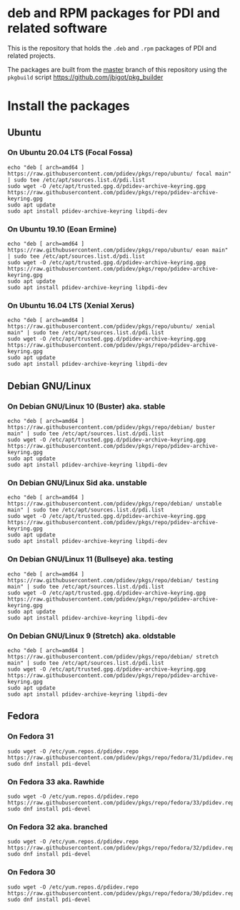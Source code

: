 # deb and RPM packages for PDI and related software 

This is the repository that holds the `.deb` and `.rpm` packages of PDI and
related projects.

The packages are built from the [master](../../tree/master) branch of this
repository using the `pkgbuild` script https://github.com/jbigot/pkg_builder

# Install the packages

## Ubuntu

### On Ubuntu 20.04 LTS (Focal Fossa)

```
echo "deb [ arch=amd64 ] https://raw.githubusercontent.com/pdidev/pkgs/repo/ubuntu/ focal main" | sudo tee /etc/apt/sources.list.d/pdi.list
sudo wget -O /etc/apt/trusted.gpg.d/pdidev-archive-keyring.gpg https://raw.githubusercontent.com/pdidev/pkgs/repo/pdidev-archive-keyring.gpg
sudo apt update
sudo apt install pdidev-archive-keyring libpdi-dev
```

### On Ubuntu 19.10 (Eoan Ermine)

```
echo "deb [ arch=amd64 ] https://raw.githubusercontent.com/pdidev/pkgs/repo/ubuntu/ eoan main" | sudo tee /etc/apt/sources.list.d/pdi.list
sudo wget -O /etc/apt/trusted.gpg.d/pdidev-archive-keyring.gpg https://raw.githubusercontent.com/pdidev/pkgs/repo/pdidev-archive-keyring.gpg
sudo apt update
sudo apt install pdidev-archive-keyring libpdi-dev
```

### On Ubuntu 16.04 LTS (Xenial Xerus)

```
echo "deb [ arch=amd64 ] https://raw.githubusercontent.com/pdidev/pkgs/repo/ubuntu/ xenial main" | sudo tee /etc/apt/sources.list.d/pdi.list
sudo wget -O /etc/apt/trusted.gpg.d/pdidev-archive-keyring.gpg https://raw.githubusercontent.com/pdidev/pkgs/repo/pdidev-archive-keyring.gpg
sudo apt update
sudo apt install pdidev-archive-keyring libpdi-dev
```

## Debian GNU/Linux

### On Debian GNU/Linux 10 (Buster) aka. stable

```
echo "deb [ arch=amd64 ] https://raw.githubusercontent.com/pdidev/pkgs/repo/debian/ buster main" | sudo tee /etc/apt/sources.list.d/pdi.list
sudo wget -O /etc/apt/trusted.gpg.d/pdidev-archive-keyring.gpg https://raw.githubusercontent.com/pdidev/pkgs/repo/pdidev-archive-keyring.gpg
sudo apt update
sudo apt install pdidev-archive-keyring libpdi-dev
```

### On Debian GNU/Linux Sid aka. unstable

```
echo "deb [ arch=amd64 ] https://raw.githubusercontent.com/pdidev/pkgs/repo/debian/ unstable main" | sudo tee /etc/apt/sources.list.d/pdi.list
sudo wget -O /etc/apt/trusted.gpg.d/pdidev-archive-keyring.gpg https://raw.githubusercontent.com/pdidev/pkgs/repo/pdidev-archive-keyring.gpg
sudo apt update
sudo apt install pdidev-archive-keyring libpdi-dev
```

### On Debian GNU/Linux 11 (Bullseye) aka. testing

```
echo "deb [ arch=amd64 ] https://raw.githubusercontent.com/pdidev/pkgs/repo/debian/ testing main" | sudo tee /etc/apt/sources.list.d/pdi.list
sudo wget -O /etc/apt/trusted.gpg.d/pdidev-archive-keyring.gpg https://raw.githubusercontent.com/pdidev/pkgs/repo/pdidev-archive-keyring.gpg
sudo apt update
sudo apt install pdidev-archive-keyring libpdi-dev
```

### On Debian GNU/Linux 9 (Stretch) aka. oldstable

```
echo "deb [ arch=amd64 ] https://raw.githubusercontent.com/pdidev/pkgs/repo/debian/ stretch main" | sudo tee /etc/apt/sources.list.d/pdi.list
sudo wget -O /etc/apt/trusted.gpg.d/pdidev-archive-keyring.gpg https://raw.githubusercontent.com/pdidev/pkgs/repo/pdidev-archive-keyring.gpg
sudo apt update
sudo apt install pdidev-archive-keyring libpdi-dev
```

## Fedora

### On Fedora 31

```
sudo wget -O /etc/yum.repos.d/pdidev.repo https://raw.githubusercontent.com/pdidev/pkgs/repo/fedora/31/pdidev.repo
sudo dnf install pdi-devel
```

### On Fedora 33 aka. Rawhide

```
sudo wget -O /etc/yum.repos.d/pdidev.repo https://raw.githubusercontent.com/pdidev/pkgs/repo/fedora/33/pdidev.repo
sudo dnf install pdi-devel
```

### On Fedora 32 aka. branched

```
sudo wget -O /etc/yum.repos.d/pdidev.repo https://raw.githubusercontent.com/pdidev/pkgs/repo/fedora/32/pdidev.repo
sudo dnf install pdi-devel
```

### On Fedora 30

```
sudo wget -O /etc/yum.repos.d/pdidev.repo https://raw.githubusercontent.com/pdidev/pkgs/repo/fedora/30/pdidev.repo
sudo dnf install pdi-devel
```
